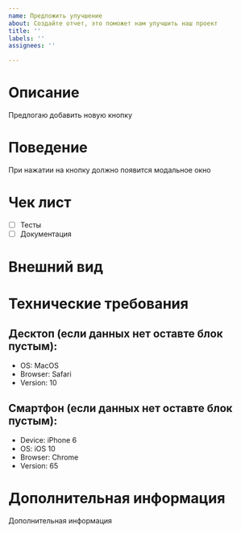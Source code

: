 ```yaml
---
name: Предложить улучшение
about: Создайте отчет, это поможет нам улучшить наш проект
title: ''
labels: ''
assignees: ''

---
```


# Описание
Предлогаю добавить новую кнопку

# Поведение
При нажатии на кнопку должно появится модальное окно

# Чек лист
- [ ] Тесты
- [ ] Документация

# Внешний вид

# Технические требования

## Десктоп (если данных нет оставте блок пустым):
 - OS: MacOS
 - Browser: Safari
 - Version: 10

## Смартфон (если данных нет оставте блок пустым):
 - Device: iPhone 6
 - OS: iOS 10
 - Browser: Chrome
 - Version: 65

# Дополнительная информация
Дополнительная информация

